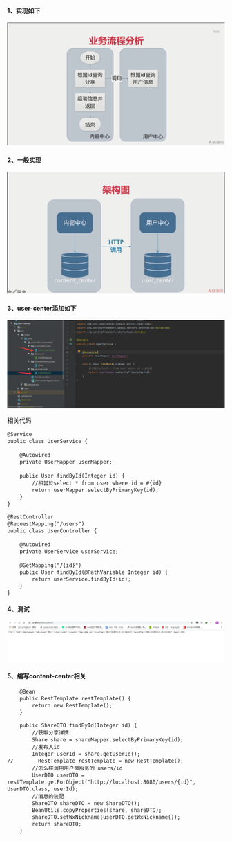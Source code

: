#### 1、实现如下

![](./z_images/QQ图片20200519210845.png)

#### 2、一般实现

![](./z_images/QQ图片20200519211028.png)

#### 3、user-center添加如下

![](./z_images/QQ图片20200519212140.png)

相关代码

```
@Service
public class UserService {

    @Autowired
    private UserMapper userMapper;

    public User findById(Integer id) {
        //相當於select * from user where id = #{id}
        return userMapper.selectByPrimaryKey(id);
    }
}

```

```
@RestController
@RequestMapping("/users")
public class UserController {

    @Autowired
    private UserService userService;

    @GetMapping("/{id}")
    public User findById(@PathVariable Integer id) {
        return userService.findById(id);
    }
}

```

#### 4、测试

![](./z_images/QQ图片20200519212423.png)

#### 5、编写content-center相关

```
    @Bean
    public RestTemplate restTemplate() {
        return new RestTemplate();
    }
```

```
    public ShareDTO findById(Integer id) {
        //获取分享详情
        Share share = shareMapper.selectByPrimaryKey(id);
        //发布人id
        Integer userId = share.getUserId();
//        RestTemplate restTemplate = new RestTemplate();
        //怎么样调用用户微服务的 users/id
        UserDTO userDTO = restTemplate.getForObject("http://localhost:8080/users/{id}", UserDTO.class, userId);
        //消息的装配
        ShareDTO shareDTO = new ShareDTO();
        BeanUtils.copyProperties(share, shareDTO);
        shareDTO.setWxNickname(userDTO.getWxNickname());
        return shareDTO;
    }

```

